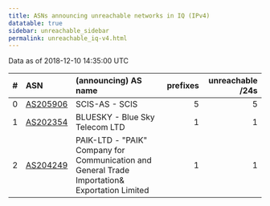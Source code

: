 ```yaml
---
title: ASNs announcing unreachable networks in IQ (IPv4)
datatable: true
sidebar: unreachable_sidebar
permalink: unreachable_iq-v4.html
---
```


Data as of 2018-12-10 14:35:00 UTC


<div class="datatable-begin"></div>

|   # | ASN                                      | (announcing) AS name                                                                               |   prefixes |   unreachable /24s |
|----:|:-----------------------------------------|:---------------------------------------------------------------------------------------------------|-----------:|-------------------:|
|   0 | [AS205906](unreachable_AS205906-v4.html) | SCIS-AS - SCIS                                                                                     |          5 |                  5 |
|   1 | [AS202354](unreachable_AS202354-v4.html) | BLUESKY - Blue Sky Telecom LTD                                                                     |          1 |                  1 |
|   2 | [AS204249](unreachable_AS204249-v4.html) | PAIK-LTD - "PAIK" Company for Communication and General Trade Importation&amp; Exportation Limited |          1 |                  1 |

<div class="datatable-end"></div>